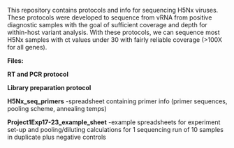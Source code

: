 This repository contains protocols and info for sequencing H5Nx viruses. These protocols were developed to sequence from vRNA from positive diagnostic samples with the goal of sufficient coverage and depth for within-host variant analysis. With these protocols, we can sequence most H5Nx samples with ct values under 30 with fairly reliable coverage (>100X for all genes).

**Files:**

**RT and PCR protocol**

**Library preparation protocol**

**H5Nx_seq_primers** -spreadsheet containing primer info (primer sequences, pooling scheme, annealing temps)

**Project1Exp17-23_example_sheet** -example spreadsheets for experiment set-up and pooling/diluting calculations for 1 sequencing run of 10 samples in duplicate plus negative controls
